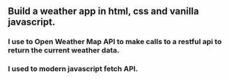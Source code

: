 ## Build a weather app in html, css and vanilla javascript. 
### I use to Open Weather Map API to make calls to a restful api to return the current weather data.
### I used to modern javascript fetch API.
